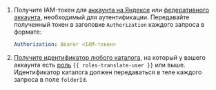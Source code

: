 1. Получите IAM-токен для [аккаунта на Яндексе](../../iam/operations/iam-token/create.md) или [федеративного аккаунта](../../iam/operations/iam-token/create-for-federation.md), необходимый для аутентификации. Передавайте полученный токен в заголовке `Authorization` каждого запроса в формате:

    ```yaml
    Authorization: Bearer <IAM-токен>
    ```

1. [Получите идентификатор любого каталога](../../resource-manager/operations/folder/get-id.md), на который у вашего аккаунта есть [роль](../../translate/security/index.md) `{{ roles-translate-user }}` или выше. Идентификатор каталога должен передаваться в теле каждого запроса в поле `folderId`.
